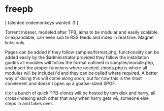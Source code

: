 freepb
======

[ talented codemonkeys wanted :3 ]

Torrent Indexer, modeled after TPB, aims to be modular and easily scalable or expandable, can even sub to RSS feeds and index in real time. Magnet links only.

Pages can be added if they follow samples/format.php, functionality can be added easily by the $administrator provided they follow the installation guides
all modules will follow the format outlined in samples/module.php, and insert the proper functions where needed. /mods.php is where all modules will be
include()'d and they can be called where required. A better way of doing this will come along soon, but for now this is the most convienent and doesn't open
up a goatse-sized SPOF. 

tl;dr a bunch of quick TPB-clones will be hosted by tom dick and harry, 
all cross-indexing each other that way when harry gets v&, someone else 
steps in and takes over.
